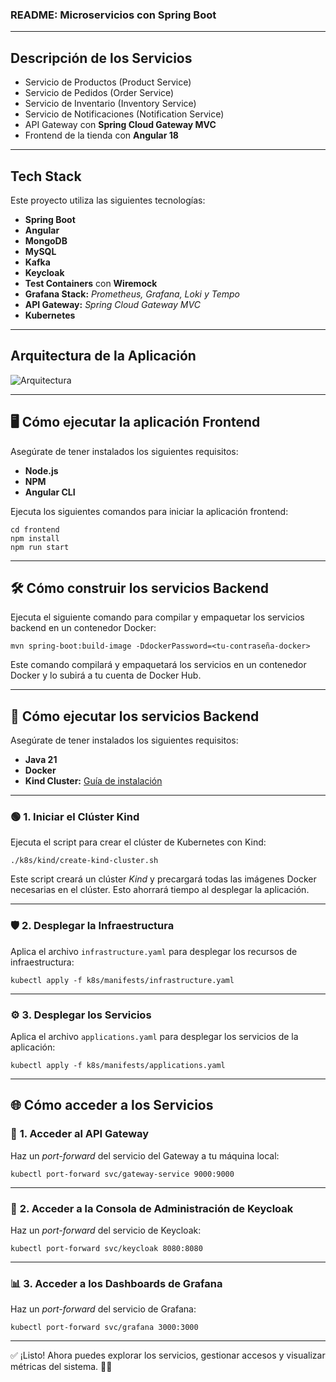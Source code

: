 ### README: Microservicios con Spring Boot 
---
## **Descripción de los Servicios**

- Servicio de Productos (Product Service)  
- Servicio de Pedidos (Order Service)  
- Servicio de Inventario (Inventory Service)  
- Servicio de Notificaciones (Notification Service)  
- API Gateway con **Spring Cloud Gateway MVC**  
- Frontend de la tienda con **Angular 18**  

---

## **Tech Stack**

Este proyecto utiliza las siguientes tecnologías:

- **Spring Boot**  
- **Angular**  
- **MongoDB**  
- **MySQL**  
- **Kafka**  
- **Keycloak**  
- **Test Containers** con **Wiremock**  
- **Grafana Stack:** *Prometheus, Grafana, Loki y Tempo*  
- **API Gateway:** *Spring Cloud Gateway MVC*  
- **Kubernetes**  

---

## **Arquitectura de la Aplicación**
![Arquitectura](https://github.com/user-attachments/assets/d4ef38bd-8ae5-4cc7-9ac5-7a8e5ec3c969)

---

## 🖥️ **Cómo ejecutar la aplicación Frontend**

Asegúrate de tener instalados los siguientes requisitos:

- **Node.js**  
- **NPM**  
- **Angular CLI**  

Ejecuta los siguientes comandos para iniciar la aplicación frontend:

```shell
cd frontend
npm install
npm run start
```

---

## 🛠️ **Cómo construir los servicios Backend**

Ejecuta el siguiente comando para compilar y empaquetar los servicios backend en un contenedor Docker:

```shell
mvn spring-boot:build-image -DdockerPassword=<tu-contraseña-docker>
```

Este comando compilará y empaquetará los servicios en un contenedor Docker y lo subirá a tu cuenta de Docker Hub.

---

## 🚀 **Cómo ejecutar los servicios Backend**

Asegúrate de tener instalados los siguientes requisitos:

- **Java 21**  
- **Docker**  
- **Kind Cluster:** [Guía de instalación](https://kind.sigs.k8s.io/docs/user/quick-start/#installation)  

---

### 🟢 **1. Iniciar el Clúster Kind**

Ejecuta el script para crear el clúster de Kubernetes con Kind:

```shell
./k8s/kind/create-kind-cluster.sh
```

Este script creará un clúster *Kind* y precargará todas las imágenes Docker necesarias en el clúster. Esto ahorrará tiempo al desplegar la aplicación.

---

### 🛡️ **2. Desplegar la Infraestructura**

Aplica el archivo `infrastructure.yaml` para desplegar los recursos de infraestructura:

```shell
kubectl apply -f k8s/manifests/infrastructure.yaml
```

---

### ⚙️ **3. Desplegar los Servicios**

Aplica el archivo `applications.yaml` para desplegar los servicios de la aplicación:

```shell
kubectl apply -f k8s/manifests/applications.yaml
```

---

## 🌐 **Cómo acceder a los Servicios**

### 📡 **1. Acceder al API Gateway**

Haz un *port-forward* del servicio del Gateway a tu máquina local:

```shell
kubectl port-forward svc/gateway-service 9000:9000
```

---

### 🔐 **2. Acceder a la Consola de Administración de Keycloak**

Haz un *port-forward* del servicio de Keycloak:

```shell
kubectl port-forward svc/keycloak 8080:8080
```

---

### 📊 **3. Acceder a los Dashboards de Grafana**

Haz un *port-forward* del servicio de Grafana:

```shell
kubectl port-forward svc/grafana 3000:3000
```

---

✅ ¡Listo! Ahora puedes explorar los servicios, gestionar accesos y visualizar métricas del sistema. 🚀✨
